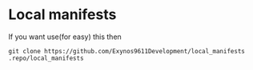 # Local manifests
If you want use(for easy) this then

```git clone https://github.com/Exynos9611Development/local_manifests .repo/local_manifests```
